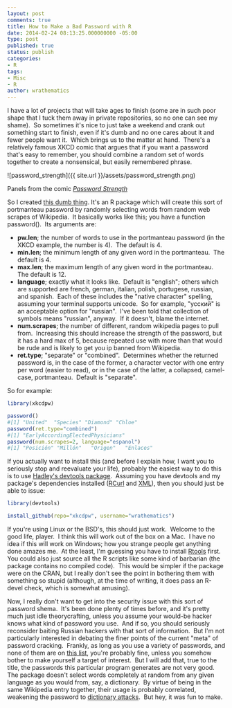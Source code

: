 ```yaml
---
layout: post
comments: true
title: How to Make a Bad Password with R
date: 2014-02-24 08:13:25.000000000 -05:00
type: post
published: true
status: publish
categories:
- R
tags:
- Misc
- R
author: wrathematics
---
```



I have a lot of projects that will take ages to finish (some are in such poor shape that I tuck them away in private repositories, so no one can see my shame).  So sometimes it's nice to just take a weekend and crank out something start to finish, even if it's dumb and no one cares about it and fewer people want it.  Which brings us to the matter at hand.  There's a relatively famous XKCD comic that argues that if you want a password that's easy to remember, you should combine a random set of words together to create a nonsensical, but easily remembered phrase.

![password_strength]({{ site.url }}/assets/password_strength.png)

Panels from the comic [*Password Strength*](https://xkcd.com/936/)

So I created [this dumb thing](https://github.com/wrathematics/xkcdpw). It's an R package which will create this sort of portmanteau password by randomly selecting words from random web scrapes of Wikipedia.  It basically works like this; you have a function password().  Its arguments are:

-   **pw.len**; the number of words to use in the portmanteau password (in the XKCD example, the number is 4).  The default is 4.
-   **min.len**; the minimum length of any given word in the portmanteau.  The default is 4.
-   **max.len**; the maximum length of any given word in the portmanteau.  The default is 12.
-   **language**; exactly what it looks like.  Default is "english"; others which are supported are french, german, italian, polish, portugese, russian, and spanish.  Each of these includes the "native character" spelling, assuming your terminal supports unicode.  So for example, "усский" is an acceptable option for "russian".  I've been told that collection of symbols means "russian", anyway.  If it doesn't, blame the internet.
-   **num.scrapes**; the number of different, random wikipedia pages to pull from.  Increasing this should increase the strength of the password, but it has a hard max of 5, because repeated use with more than that would be rude and is likely to get you ip banned from Wikipedia.
-   **ret.type**; "separate" or "combined".  Determines whether the returned password is, in the case of the former, a character vector with one entry per word (easier to read), or in the case of the latter, a collapsed, camel-case, portmanteau.  Default is "separate".

So for example:

```R
library(xkcdpw)

password()
#[1] "United"  "Species" "Diamond" "Chloe"
password(ret.type="combined")
#[1] "EarlyAccordingElectedPhysicians"
password(num.scrapes=2, language="espanol")
#[1] "Posición" "Millón"   "Origen"   "Enlaces"
```

If you actually want to install this (and before I explain how, I want you to seriously stop and reevaluate your life), probably the easiest way to do this is to use [Hadley's devtools package](http://cran.r-project.org/web/packages/devtools/index.html).  Assuming you have devtools and my package's dependencies installed ([RCurl](http://cran.r-project.org/web/packages/RCurl/index.html) and [XML](http://cran.r-project.org/web/packages/XML/index.html)), then you should just be able to issue:

```R
library(devtools)

install_github(repo="xkcdpw", username="wrathematics")
```

If you're using Linux or the BSD's, this should just work.  Welcome to the good life, player.  I think this will work out of the box on a Mac.  I have no idea if this will work on Windows; how you strange people get anything done amazes me.  At the least, I'm guessing you have to install [Rtools](http://cran.r-project.org/bin/windows/Rtools/) first.  You could also just source all the R scripts like some kind of barbarian (the package contains no compiled code).  This would be simpler if the package were on the CRAN, but I really don't see the point in bothering them with something so stupid (although, at the time of writing, it does pass an R-devel check, which is somewhat amusing).

Now, I really don't want to get into the security issue with this sort of password shema.  It's been done plenty of times before, and it's pretty much just idle theorycrafting, unless you assume your would-be hacker knows what kind of password you use.  And if so, you should seriously reconsider baiting Russian hackers with that sort of information.  But I'm not particularly interested in debating the finer points of the current "meta" of password cracking.  Frankly, as long as you use a variety of passwords, and none of them are on [this list](http://splashdata.com/press/worstpasswords2013.htm), you're probably fine, unless you somehow bother to make yourself a target of interest.  But I will add that, true to the title, the passwords this particular program generates are not very good.  The package doesn't select words completely at random from any given language as you would from, say, a dictionary.  By virtue of being in the same Wikipedia entry together, their usage is probably correlated, weakening the password to [dictionary attacks](https://en.wikipedia.org/wiki/Dictionary_attack).  But hey, it was fun to make.
